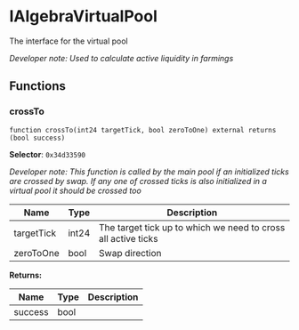 

# IAlgebraVirtualPool


The interface for the virtual pool



*Developer note: Used to calculate active liquidity in farmings*


## Functions
### crossTo

```solidity
function crossTo(int24 targetTick, bool zeroToOne) external returns (bool success)
```
**Selector**: `0x34d33590`



*Developer note: This function is called by the main pool if an initialized ticks are crossed by swap.
If any one of crossed ticks is also initialized in a virtual pool it should be crossed too*

| Name | Type | Description |
| ---- | ---- | ----------- |
| targetTick | int24 | The target tick up to which we need to cross all active ticks |
| zeroToOne | bool | Swap direction |

**Returns:**

| Name | Type | Description |
| ---- | ---- | ----------- |
| success | bool |  |

